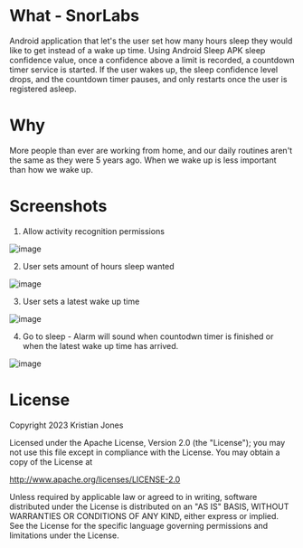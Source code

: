 # What - SnorLabs
Android application that let's the user set how many hours sleep they would like to get instead of a wake up time. Using Android Sleep APK sleep confidence value, once a confidence above a limit is recorded, a countdown timer service is started. If the user wakes up, the sleep confidence level drops, and the countdown timer pauses, and only restarts once the user is registered asleep.

# Why
More people than ever are working from home, and our daily routines aren't the same as they were 5 years ago. When we wake up is less important than how we wake up.

# Screenshots
1) Allow activity recognition permissions

![image](https://user-images.githubusercontent.com/128245870/229359907-d41021cf-7fef-4faa-b582-5c701e6752f3.png)
 
2) User sets amount of hours sleep wanted


![image](https://user-images.githubusercontent.com/128245870/229359791-7f4e0edd-531a-4245-bc18-c67db2f11266.png)

3) User sets a latest wake up time


![image](https://user-images.githubusercontent.com/128245870/229360026-f27af70b-676a-411b-b8f9-a081b5b3626e.png)

4) Go to sleep - Alarm will sound when countodwn timer is finished or when the latest wake up time has arrived.


![image](https://user-images.githubusercontent.com/128245870/229360096-1249c725-d50a-4374-8c3f-550521eb8140.png)

# License
Copyright 2023 Kristian Jones

Licensed under the Apache License, Version 2.0 (the "License"); you may not use this file except in compliance with the License. You may obtain a copy of the License at

http://www.apache.org/licenses/LICENSE-2.0

Unless required by applicable law or agreed to in writing, software distributed under the License is distributed on an "AS IS" BASIS, WITHOUT WARRANTIES OR CONDITIONS OF ANY KIND, either express or implied. See the License for the specific language governing permissions and limitations under the License.

